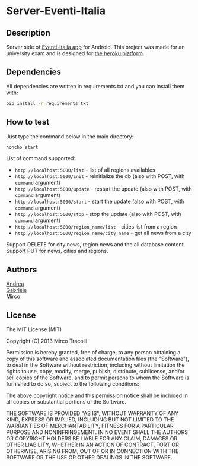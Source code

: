 Server-Eventi-Italia
====================

## Description
Server side of [Eventi-Italia app](https://github.com/Gabriele91/Client-Eventi-Italia) for Android. This project was made for an university exam and is designed for [the heroku platform](https://www.heroku.com/).

## Dependencies

All dependencies are written in requirements.txt and you can install them with:
```bash
pip install -r requirements.txt
```
## How to test

Just type the command below in the main directory:
```bash
honcho start
```
List of command supported:
* `http://localhost:5000/list` - list of all regions availables
* `http://localhost:5000/init` - reinitialize the db (also with POST, with `command` argument)
* `http://localhost:5000/update` - restart the update (also with POST, with `command` argument)
* `http://localhost:5000/start` - start the update (also with POST, with `command` argument)
* `http://localhost:5000/stop` - stop the update (also with POST, with `command` argument)
* `http://localhost:5000/region_name/list` - cities list from a region
* `http://localhost:5000/region_name/city_name` - get all news from a city

Support DELETE for city news, region news and the all database content.  
Support PUT for news, cities and regions.

## Authors

[Andrea](https://github.com/campo23)  
[Gabriele](https://github.com/Gabriele91)  
[Mirco](https://github.com/MircoT)

## License

The MIT License (MIT)

Copyright (C) 2013 Mirco Tracolli

Permission is hereby granted, free of charge, to any person obtaining a copy of this software and associated documentation files (the "Software"), to deal in the Software without restriction, including without limitation the rights to use, copy, modify, merge, publish, distribute, sublicense, and/or sell copies of the Software, and to permit persons to whom the Software is furnished to do so, subject to the following conditions:

The above copyright notice and this permission notice shall be included in all copies or substantial portions of the Software.

THE SOFTWARE IS PROVIDED "AS IS", WITHOUT WARRANTY OF ANY KIND, EXPRESS OR IMPLIED, INCLUDING BUT NOT LIMITED TO THE WARRANTIES OF MERCHANTABILITY, FITNESS FOR A PARTICULAR PURPOSE AND NONINFRINGEMENT. IN NO EVENT SHALL THE AUTHORS OR COPYRIGHT HOLDERS BE LIABLE FOR ANY CLAIM, DAMAGES OR OTHER LIABILITY, WHETHER IN AN ACTION OF CONTRACT, TORT OR OTHERWISE, ARISING FROM, OUT OF OR IN CONNECTION WITH THE SOFTWARE OR THE USE OR OTHER DEALINGS IN THE SOFTWARE.

